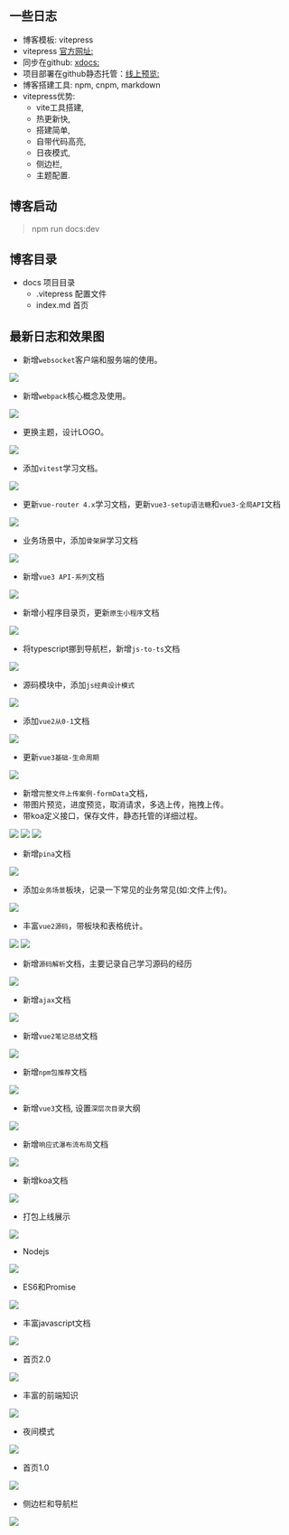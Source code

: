 ## 一些日志
- 博客模板: vitepress  
- vitepress [官方网址:](https://vitepress.dev/reference/)
- 同步在github: [xdocs:](https://github.com/xiao-shenghui/xdocs.git)
- 项目部署在github静态托管：[线上预览:](https://xiao-shenghui.github.io/xdocs.github.io/)
- 博客搭建工具: npm, cnpm, markdown
- vitepress优势: 
  - vite工具搭建,
  - 热更新快, 
  - 搭建简单,
  - 自带代码高亮, 
  - 日夜模式, 
  - 侧边栏, 
  - 主题配置.

## 博客启动
> npm run docs:dev
## 博客目录
- docs 项目目录
  - .vitepress 配置文件
  - index.md 首页

## 最新日志和效果图
- 新增`websocket`客户端和服务端的使用。
<img src="./mdImg/websocket.jpg">

- 新增`webpack`核心概念及使用。
<img src="./mdImg/webpack.jpg">

- 更换主题，设计LOGO。
<img src="./mdImg/home.jpg">

- 添加`vitest`学习文档。
<img src="./mdImg/vitest.jpg">

- 更新`vue-router 4.x`学习文档，更新`vue3-setup语法糖`和`vue3-全局API`文档
<img src="./mdImg/vue3-router.jpg">

- 业务场景中，添加`骨架屏`学习文档
<img src="./mdImg/skeleton.jpg">

- 新增`vue3 API-系列`文档
<img src="./mdImg/vue3-api.jpg">

- 新增小程序目录页，更新`原生小程序`文档
<img src="./mdImg/miniprogram.jpg">

- 将typescript挪到导航栏，新增`js-to-ts`文档
<img src="./mdImg/typescript.jpg">

- 源码模块中，添加`js经典设计模式`
<img src="./mdImg/js-design-model.jpg">

- 添加`vue2从0-1`文档
<img src="./mdImg/vue2-0-1.jpg">

- 更新`vue3基础-生命周期`
<img src="./mdImg/vue2-vue3-lifecycle.jpg">

- 新增`完整文件上传案例-formData`文档，
- 带图片预览，进度预览，取消请求，多选上传，拖拽上传。
- 带koa定义接口，保存文件，静态托管的详细过程。
<img src="./mdImg/upload-formData(2).png">
<img src="./mdImg/upload-formdata.png">
<img src="./mdImg/upload-formdata2.png">

- 新增`pina`文档
<img src="./mdImg/pina.png">

- 添加`业务场景`板块，记录一下常见的业务常见(如:文件上传)。
<img src="./mdImg/scene-upload.png">

- 丰富`vue2源码`，带板块和表格统计。
<img src="./mdImg/resource-vue2-tool.png">
<img src="./mdImg/resource-vue2-nextTick.png">

- 新增`源码解析`文档，主要记录自己学习源码的经历
<img src="./mdImg/resource.png">

- 新增`ajax`文档
<img src="./mdImg/ajax.png">

- 新增`vue2笔记总结`文档
<img src="./mdImg/vue-total.png">

- 新增`npm包推荐`文档
<img src="./mdImg/npm-recommend.png">

- 新增`vue3`文档, 设置`深层次目录`大纲
<img src="./mdImg/vue3.png">

- 新增`响应式瀑布流布局`文档
<img src="./mdImg/waterfall.png">

- 新增koa文档
<img src="./mdImg/koa.png">

- 打包上线展示
<img src="./mdImg/online.png">

- Nodejs
<img src="./mdImg/nodejs.png">

- ES6和Promise
<img src="./mdImg/ES6和Promise.png">

- 丰富javascript文档
<img src="./mdImg/javascript.png">

- 首页2.0
<img src="./mdImg/home-2.0.png">

- 丰富的前端知识
<img src="./mdImg/tool.png">

- 夜间模式
<img src="./mdImg/dark.png">

- 首页1.0
<img src="./mdImg/home.png">

- 侧边栏和导航栏
<img src="./mdImg/vue2.png">